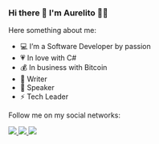 ### Hi there 👋 I'm Aurelito 👨‍💻

<!--
**aurelitojunio/aurelitojunio** is a ✨ _special_ ✨ repository because its `README.md` (this file) appears on your GitHub profile.

Here are some ideas to get you started:

- 🔭 I’m currently working on ...
- 🌱 I’m currently learning ...
- 👯 I’m looking to collaborate on ...
- 🤔 I’m looking for help with ...
- 💬 Ask me about ...
- 📫 How to reach me: ...
- 😄 Pronouns: ...:moneybag:
- ⚡ Fun fact: ...
-->

Here something about me:

- 💻 I’m a Software Developer by passion
- 💗 In love with C#
- :moneybag: In business with Bitcoin
- 📝 Writer
- 🎤 Speaker
- ⚡ Tech Leader

Follow me on my social networks:

<a href="https://www.linkedin.com/in/aurelitojunio/">
  <img src="https://img.shields.io/badge/LinkedIn-0077B5?style=for-the-badge&logo=linkedin&logoColor=white" />
</a>
<a href="https://github.com/aurelitojunio/">
  <img src="https://img.shields.io/badge/GitHub-100000?style=for-the-badge&logo=github&logoColor=white" />
</a>
<a href="https://www.instagram.com/cryptorxtrade/">
  <img src="https://img.shields.io/badge/Bitcoin-000000?style=for-the-badge&logo=bitcoin&logoColor=white" />
</a>

